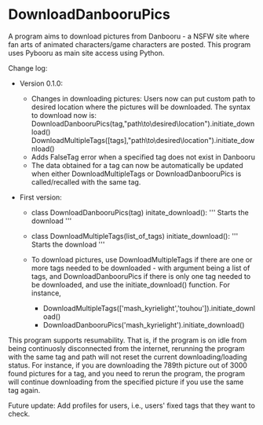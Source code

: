 # DownloadDanbooruPics
A program aims to download pictures from Danbooru - a NSFW site where fan arts of animated characters/game characters are posted.
This program uses Pybooru as main site access using Python.

Change log:
* Version 0.1.0: 
  - Changes in downloading pictures: Users now can put custom path to desired location where the pictures will be downloaded. 
    The syntax to download now is:
      DownloadDanbooruPics(tag,"path\\to\\desired\\location").initiate_download()
      DownloadMultipleTags([tags],"path\\to\\desired\\location").initiate_download()
  - Adds FalseTag error when a specified tag does not exist in Danbooru
  - The data obtained for a tag can now be automatically be updated when either DownloadMultipleTags or DownloadDanbooruPics is called/recalled with the same tag.

* First version:
  - class DownloadDanbooruPics(tag)
      initate_download(): 
      ''' Starts the download '''
    
  - class DownloadMultipleTags(list_of_tags)
      initiate_download():
      ''' Starts the download '''
  
  - To download pictures, use DownloadMultipleTags if there are one or more tags needed to be downloaded - with argument being a list of tags, and DownloadDanbooruPics if there is only one tag needed to be downloaded,  and use the initiate_download() function.
For instance, 
      + DownloadMultipleTags(['mash_kyrielight','touhou']).initiate_download()
      + DownloadDanbooruPics('mash_kyrielight').initiate_download()

This program supports resumability. That is, if the program is on idle from being continuosly disconnected from the internet, rerunning the program with the same tag and path will not reset the current downloading/loading status.
For instance, if you are downloading the 789th picture out of 3000 found pictures for a tag, and you need to rerun the program, the program will continue downloading from the specified picture if you use the same tag again.


Future update: Add profiles for users, i.e., users' fixed tags that they want to check.
